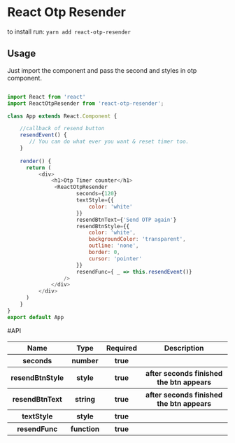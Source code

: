 # React Otp Resender

to install run:
`yarn add react-otp-resender`

## Usage
Just import the component and pass the second and styles in otp component.

``` javascript

import React from 'react'
import ReactOtpResender from 'react-otp-resender';

class App extends React.Component {

    //callback of resend button
    resendEvent() { 
       // You can do what ever you want & reset timer too.
    }
    
    render() {
      return (
          <div>
              <h1>Otp Timer counter</h1>
               <ReactOtpResender 
                      seconds={120}
                      textStyle={{
                          color: 'white'
                      }}
                      resendBtnText={'Send OTP again'}
                      resendBtnStyle={{
                          color: 'white',
                          backgroundColor: 'transparent', 
                          outline: 'none', 
                          border: 0, 
                          cursor: 'pointer'
                      }}
                      resendFunc={ _ => this.resendEvent()}
                  />
              </div>
          </div>
      )
    }
}
export default App

```

#API
<table>
  <tr>
    <th>Name<br/></th>
    <th>Type</th>
    <th>Required</th>
    <th>Description</th>
  </tr>
  <tr>
    <th>seconds</th>
    <th>number</th>
    <th>true</th>
    <th></th>
  </tr>
  <tr>
    <th>resendBtnStyle</th>
    <th>style</th>
    <th>true</th>
    <th>after seconds finished the btn appears</th>
  </tr>
  <tr>
    <th>resendBtnText</th>
    <th>string</th>
    <th>true</th>
    <th>after seconds finished the btn appears</th>
  </tr>
  <tr>
    <th>textStyle</th>
    <th>style</th>
    <th>true</th>
    <th></th>
  </tr>
  <tr>
    <th>resendFunc</th>
    <th>function</th>
    <th>true</th>
    <th></th>
  </tr>
</table>
